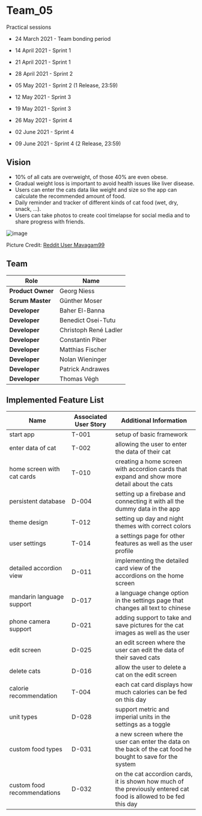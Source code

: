 # Team_05

Practical sessions

- 24 March 2021 - Team bonding period

- 14 April 2021 - Sprint 1
- 21 April 2021 - Sprint 1


- 28 April 2021 - Sprint 2
- 05 May 2021 - Sprint 2 (1 Release, 23:59)


- 12 May 2021 - Sprint 3
- 19 May 2021 - Sprint 3


- 26 May 2021 - Sprint 4
- 02 June 2021 - Sprint 4
- 09 June 2021 - Sprint 4 (2 Release, 23:59)

## Vision
- 10% of all cats are overweight, of those 40% are even obese.
- Gradual weight loss is important to avoid health issues like liver disease.
- Users can enter the cats data like weight and size so the app can calculate the recommended amount of food.
- Daily reminder and tracker of different kinds of cat food (wet, dry, snack, ...).
- Users can take photos to create cool timelapse for social media and to share progress with friends.

![image](https://user-images.githubusercontent.com/73301780/112183163-488baf00-8bfe-11eb-9802-6c90a56ab01a.png)

Picture Credit: [Reddit User Mavagam99](https://www.reddit.com/r/aww/comments/98igqg/adopted_this_cute_and_very_overweight_kitty_a_few/)


## Team
| Role | Name |
| ---- | ---- |
| **Product Owner** | Georg Niess |
| **Scrum Master** | Günther Moser |
| **Developer** | Baher El-Banna |
| **Developer** | Benedict Osei-Tutu |
| **Developer** | Christoph René Ladler |
| **Developer** | Constantin Piber |
| **Developer** | Matthias Fischer |
| **Developer** | Nolan Wieninger |
| **Developer** | Patrick Andrawes |
| **Developer** | Thomas Végh |

## Implemented Feature List
| Name | Associated User Story | Additional Information |
| --- | --- | --- |
| start app | T-001 | setup of basic framework |
| enter data of cat | T-002 | allowing the user to enter the data of their cat |
| home screen with cat cards | T-010 | creating a home screen with accordion cards that expand and show more detail about the cats |
| persistent database | D-004 | setting up a firebase and connecting it with all the dummy data in the app |
| theme design | T-012 | setting up day and night themes with correct colors |
| user settings | T-014 | a settings page for other features as well as the user profile |
| detailed accordion view | D-011 | implementing the detailed card view of the accordions on the home screen |
| mandarin language support | D-017 | a language change option in the settings page that changes all text to chinese |
| phone camera support | D-021 | adding support to take and save pictures for the cat images as well as the user |
| edit screen | D-025 | an edit screen where the user can edit the data of their saved cats |
| delete cats | D-016 | allow the user to delete a cat on the edit screen |
| calorie recommendation | T-004 | each cat card displays how much calories can be fed on this day |
| unit types | D-028 | support metric and imperial units in the settings as a toggle |
| custom food types | D-031 | a new screen where the user can enter the data on the back of the cat food he bought to save for the system |
| custom food recommendations | D-032 | on the cat accordion cards, it is shown how much of the previously entered cat food is allowed to be fed this day |
